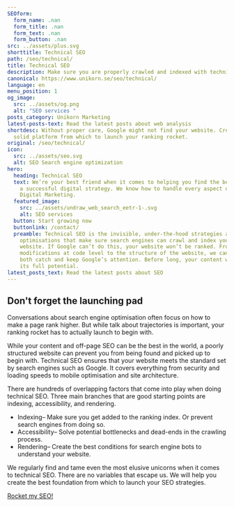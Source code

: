 ```yaml
---
SEOform:
  form_name: .nan
  form_title: .nan
  form_text: .nan
  form_button: .nan
src: ../assets/plus.svg
shorttitle: Technical SEO
path: /seo/technical/
title: Technical SEO
description: Make sure you are properly crawled and indexed with technical SEO.
canonical: https://www.unikorn.se/seo/technical/
language: en
menu_position: 1
og_image:
  src: ../assets/og.png
  alt: "SEO services "
posts_category: Unikorn Marketing
latest-posts-text: Read the latest posts about web analysis
shortdesc: Without proper care, Google might not find your website. Create a
  solid platform from which to launch your ranking rocket.
original: /seo/technical/
icon:
  src: ../assets/seo.svg
  alt: SEO Search engine optimization
hero:
  heading: Technical SEO
  text: We’re your best friend when it comes to helping you find the best path to
    a successful digital strategy. We know how to handle every aspect of your
    Digital Marketing.
  featured_image:
    src: ../assets/undraw_web_search_eetr-1-.svg
    alt: SEO services
  button: Start growing now
  buttonlink: /contact/
  preamble: Technical SEO is the invisible, under-the-hood strategies and
    optimisations that make sure search engines can crawl and index your
    website. If Google can’t do this, your website won’t be ranked. From
    modifications at code level to the structure of the website, we can help you
    both catch and keep Google’s attention. Before long, your content will reach
    its full potential.
latest_posts_text: Read the latest posts about SEO
---
```

## Don't forget the launching pad

Conversations about search engine optimisation often focus on how to make a page rank higher. But while talk about trajectories is important, your ranking rocket has to actually launch to begin with.

While your content and off-page SEO can be the best in the world, a poorly structured website can prevent you from being found and picked up to begin with. Technical SEO ensures that your website meets the standard set by search engines such as Google. It covers everything from security and loading speeds to mobile optimisation and site architecture.

There are hundreds of overlapping factors that come into play when doing technical SEO. Three main branches that are good starting points are indexing, accessibility, and rendering.

* Indexing– Make sure you get added to the ranking index. Or prevent search engines from doing so.
* Accessibility– Solve potential bottlenecks and dead-ends in the crawling process.
* Rendering– Create the best conditions for search engine bots to understand your website.

We regularly find and tame even the most elusive unicorns when it comes to technical SEO. There are no variables that escape us. We will help you create the best foundation from which to launch your SEO strategies.



[Rocket my SEO!](/contact/)